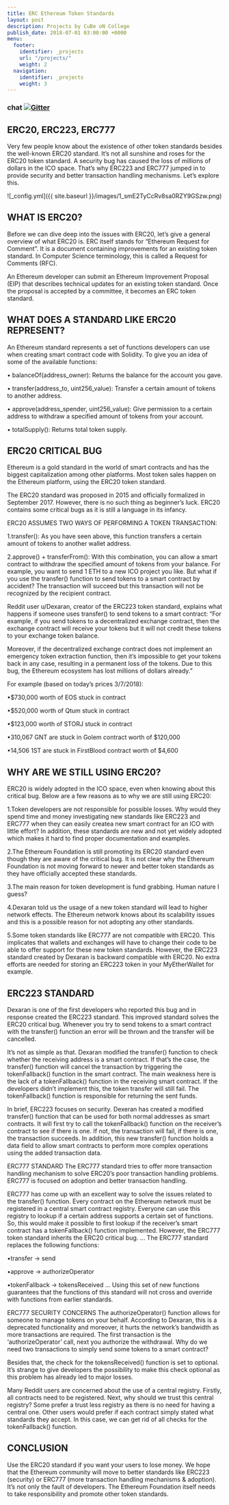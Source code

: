 ```yaml
---
title: ERC Ethereum Token Standards
layout: post
description: Projects by CuBe oN College
publish_date: 2018-07-01 03:00:00 +0000
menu:
  footer:
    identifier: _projects
    url: "/projects/"
    weight: 2
  navigation:
    identifier: _projects
    weight: 3
---
```


### chat [![Gitter](https://badges.gitter.im/Join%20Chat.svg)](https://gitter.im/wooriapt?utm_source=share-link&utm_medium=link&utm_campaign=share-link)



ERC20, ERC223, ERC777
---

Very few people know about the existence of other token standards besides the well-known ERC20 standard. It’s not all sunshine and roses for the ERC20 token standard. A security bug has caused the loss of millions of dollars in the ICO space. That’s why ERC223 and ERC777 jumped in to provide security and better transaction handling mechanisms. Let’s explore this.

![_config.yml]({{ site.baseurl }}/images/1_smE2TyCcRv8sa0RZY9GSzw.png)

WHAT IS ERC20?
---
Before we can dive deep into the issues with ERC20, let’s give a general overview of what ERC20 is. ERC itself stands for “Ethereum Request for Comment”. It is a document containing improvements for an existing token standard. In Computer Science terminology, this is called a Request for Comments (RFC).

An Ethereum developer can submit an Ethereum Improvement Proposal (EIP) that describes technical updates for an existing token standard. Once the proposal is accepted by a committee, it becomes an ERC token standard.

WHAT DOES A STANDARD LIKE ERC20 REPRESENT?
---
An Ethereum standard represents a set of functions developers can use when creating smart contract code with Solidity. To give you an idea of some of the available functions:

• balanceOf(address_owner): Returns the balance for the account you gave.

• transfer(address_to, uint256_value): Transfer a certain amount of tokens to another address.

• approve(address_spender, uint256_value): Give permission to a certain address to withdraw a specified amount of tokens from your account.

• totalSupply(): Returns total token supply.

ERC20 CRITICAL BUG
---
Ethereum is a gold standard in the world of smart contracts and has the biggest capitalization among other platforms. Most token sales happen on the Ethereum platform, using the ERC20 token standard.

The ERC20 standard was proposed in 2015 and officially formalized in September 2017. However, there is no such thing as beginner’s luck. ERC20 contains some critical bugs as it is still a language in its infancy.

ERC20 ASSUMES TWO WAYS OF PERFORMING A TOKEN TRANSACTION:

1.transfer(): As you have seen above, this function transfers a certain amount of tokens to another wallet address.

2.approve() + transferFrom(): With this combination, you can allow a smart contract to withdraw the specified amount of tokens from your balance. 
For example, you want to send 1 ETH to a new ICO project you like. 
But what if you use the transfer() function to send tokens to a smart contract by accident? The transaction will succeed but this transaction will not be recognized by the recipient contract.

Reddit user u/Dexaran, creator of the ERC223 token standard, explains what happens if someone uses transfer() to send tokens to a smart contract: “For example, if you send tokens to a decentralized exchange contract, then the exchange contract will receive your tokens but it will not credit these tokens to your exchange token balance.

Moreover, if the decentralized exchange contract does not implement an emergency token extraction function, then it’s impossible to get your tokens back in any case, resulting in a permanent loss of the tokens. Due to this bug, the Ethereum ecosystem has lost millions of dollars already.”

For example (based on today’s prices 3/7/2018):

•$730,000 worth of EOS stuck in contract

•$520,000 worth of Qtum stuck in contract

•$123,000 worth of STORJ stuck in contract

•310,067 GNT are stuck in Golem contract worth of $120,000

•14,506 1ST are stuck in FirstBlood contract worth of $4,600

WHY ARE WE STILL USING ERC20?
---
ERC20 is widely adopted in the ICO space, even when knowing about this critical bug. 
Below are a few reasons as to why we are still using ERC20:

1.Token developers are not responsible for possible losses. Why would they spend time and money investigating new standards like ERC223 and ERC777 when they can easily createa new smart contract for an ICO with little effort? In addition, these standards are new and not yet widely adopted which makes it hard to find proper documentation and examples.

2.The Ethereum Foundation is still promoting its ERC20 standard even though they are aware of the critical bug. It is not clear why the Ethereum Foundation is not moving forward to newer and better token standards as they have officially accepted these standards.

3.The main reason for token development is fund grabbing. Human nature I guess?

4.Dexaran told us the usage of a new token standard will lead to higher network effects. The Ethereum network knows about its scalability issues and this is a possible reason for not adopting any other standards.

5.Some token standards like ERC777 are not compatible with ERC20. This implicates that wallets and exchanges will have to change their code to be able to offer support for these new token standards. However, the ERC223 standard created by Dexaran is backward compatible with ERC20. No extra efforts are needed for storing an ERC223 token in your MyEtherWallet for example.

ERC223 STANDARD
---
Dexaran is one of the first developers who reported this bug and in response created the ERC223 standard. This improved standard solves the ERC20 critical bug. Whenever you try to send tokens to a smart contract with the transfer() function an error will be thrown and the transfer will be cancelled.

It’s not as simple as that. Dexaran modified the transfer() function to check whether the receiving address is a smart contract. If that’s the case, the transfer() function will cancel the transaction by triggering the tokenFallback() function in the smart contract. The main weakness here is the lack of a tokenFallback() function in the receiving smart contract. If the developers didn’t implement this, the token transfer will still fail. 
The tokenFallback() function is responsible for returning the sent funds.

In brief, ERC223 focuses on security. Dexeran has created a modified transfer() function that can be used for both normal addresses as smart contracts. It will first try to call the tokenFallback() function on the receiver’s contract to see if there is one. If not, the transaction will fail, if there is one, the transaction succeeds. In addition, this new transfer() function holds a data field to allow smart contracts to perform more complex operations using the added transaction data.

ERC777 STANDARD The ERC777 standard tries to offer more transaction handling mechanism to solve ERC20’s poor transaction handling problems. ERC777 is focused on adoption and better transaction handling.

ERC777 has come up with an excellent way to solve the issues related to the transfer() function. Every contract on the Ethereum network must be registered in a central smart contract registry. Everyone can use this registry to lookup if a certain address supports a certain set of functions. So, this would make it possible to first lookup if the receiver’s smart contract has a tokenFallback() function implemented. However, the ERC777 token standard inherits the ERC20 critical bug.
...
The ERC777 standard replaces the following functions:

•transfer -> send

•approve -> authorizeOperator

•tokenFallback -> tokensReceived
...
Using this set of new functions guarantees that the functions of this standard will not cross and override with functions from earlier standards.

ERC777 SECURITY CONCERNS The authorizeOperator() function allows for someone to manage tokens on your behalf. According to Dexaran, this is a deprecated functionality and moreover, it hurts the network’s bandwidth as more transactions are required. The first transaction is the ‘authorizeOperator’ call, next you authorize the withdrawal. Why do we need two transactions to simply send some tokens to a smart contract?

Besides that, the check for the tokensReceived() function is set to optional. It’s strange to give developers the possibility to make this check optional as this problem has already led to major losses.

Many Reddit users are concerned about the use of a central registry. Firstly, all contracts need to be registered. Next, why should we trust this central registry? Some prefer a trust less registry as there is no need for having a central one. Other users would prefer if each contract simply stated what standards they accept. In this case, we can get rid of all checks for the tokenFallback() function.

CONCLUSION
----
Use the ERC20 standard if you want your users to lose money. We hope that the Ethereum community will move to better standards like ERC223 (security) or ERC777 (more transaction handling mechanisms & adoption). It’s not only the fault of developers. The Ethereum Foundation itself needs to take responsibility and promote other token standards.
